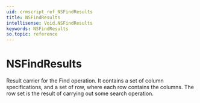 ```yaml
---
uid: crmscript_ref_NSFindResults
title: NSFindResults
intellisense: Void.NSFindResults
keywords: NSFindResults
so.topic: reference
---
```


# NSFindResults

Result carrier for the Find operation. It contains a set of column specifications, and a set of row, where each row contains the columns. The row set is the result of carrying out some search operation.
